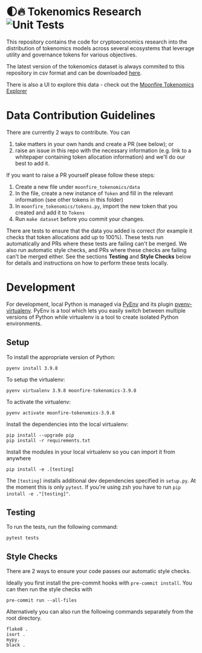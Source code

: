 # 🌓🔥 Tokenomics Research ![Unit Tests](https://github.com/moonfire-ventures/tokenomics/workflows/Unit%20Tests/badge.svg)

This repository contains the code for cryptoeconomics research into the distribution of tokenomics models across several ecosystems that leverage utility and governance tokens for various objectives.

The latest version of the tokenomics dataset is always commited to this repository in csv format and can be downloaded [here](https://raw.githubusercontent.com/moonfire-ventures/tokenomics/master/token_allocations.csv).

There is also a UI to explore this data - check out the [Moonfire Tokenomics Explorer](https://tokenomics.moonfire.com/)

# Data Contribution Guidelines

There are currently 2 ways to contribute. You can
1. take matters in your own hands and create a PR (see below); or 
2. raise an issue in this repo with the necessary information (e.g. link to a whitepaper containing token allocation information) and we'll do our best to add it.

If you want to raise a PR yourself please follow these steps:
1. Create a new file under `moonfire_tokenomics/data`
2. In the file, create a new instance of `Token` and fill in the relevant information (see other tokens in this folder)
3. In `moonfire_tokenomics/tokens.py`, import the new token that you created and add it to `Tokens`
4. Run `make dataset` before you commit your changes.


There are tests to ensure that the data you added is correct (for example it checks that token allocations add up to 100%). These tests run automatically and PRs where these tests are failing can't be merged.
We also run automatic style checks, and PRs where these checks are failing can't be merged either. See the sections **Testing** and **Style Checks** below for details and instructions on how to perform these tests locally.

# Development

For development, local Python is managed via [PyEnv](https://github.com/pyenv/pyenv) and its plugin [pyenv-virtualenv](https://github.com/pyenv/pyenv-virtualenv). PyEnv is a tool which lets you easily switch between multiple versions of Python while virtualenv is a tool to create isolated Python environments.

## Setup

To install the appropriate version of Python:

```
pyenv install 3.9.8
```

To setup the virtualenv:

```
pyenv virtualenv 3.9.8 moonfire-tokenomics-3.9.8
```

To activate the virtualenv:

```
pyenv activate moonfire-tokenomics-3.9.8
```

Install the dependencies into the local virtualenv:

```
pip install --upgrade pip
pip install -r requirements.txt
```

Install the modules in your local virtualenv so you can import it from anywhere

```
pip install -e .[testing]
```

The `[testing]` installs additional dev dependencies specified in `setup.py`. At the moment this is only `pytest`. If you're using zsh you have to run `pip install -e ."[testing]"`.

## Testing

To run the tests, run the following command:

```
pytest tests
```

## Style Checks

There are 2 ways to ensure your code passes our automatic style checks.

Ideally you first install the pre-commit hooks  with `pre-commit install`. You can then run the style checks with 
```
pre-commit run --all-files
```

Alternatively you can also run the following commands separately from the root directory.
```
flake8 .
isort .
mypy.
black .
```
